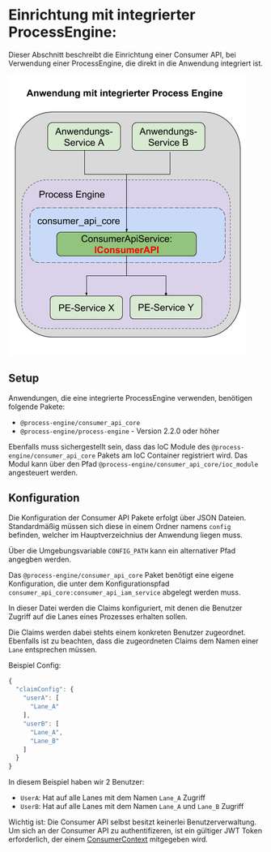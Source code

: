 # Einrichtung mit integrierter ProcessEngine:

Dieser Abschnitt beschreibt die Einrichtung einer Consumer API, bei Verwendung
einer ProcessEngine, die direkt in die Anwendung integriert ist.

![Aufbau](images/consumer_api_architecture_internal.png)

## Setup

Anwendungen, die eine integrierte ProcessEngine verwenden,
benötigen folgende Pakete:
- `@process-engine/consumer_api_core`
- `@process-engine/process-engine` - Version 2.2.0 oder höher

Ebenfalls muss sichergestellt sein, dass das IoC Module des
`@process-engine/consumer_api_core` Pakets am IoC Container registriert wird.
Das Modul kann über den Pfad `@process-engine/consumer_api_core/ioc_module`
angesteuert werden.

## Konfiguration

Die Konfiguration der Consumer API Pakete erfolgt über JSON Dateien.
Standardmäßig müssen sich diese in einem Ordner namens `config` befinden,
welcher im Hauptverzeichnius der Anwendung liegen muss.

Über die Umgebungsvariable `CONFIG_PATH` kann ein alternativer Pfad
angegben werden.

Das `@process-engine/consumer_api_core` Paket benötigt eine eigene Konfiguration,
die unter dem Konfigurationspfad `consumer_api_core:consumer_api_iam_service`
abgelegt werden muss.

In dieser Datei werden die Claims konfiguriert, mit denen die Benutzer Zugriff
auf die Lanes eines Prozesses erhalten sollen.

Die Claims werden dabei stehts einem konkreten Benutzer zugeordnet.
Ebenfalls ist zu beachten, dass die zugeordneten Claims dem Namen einer `Lane`
entsprechen müssen.

Beispiel Config:

```js
{
  "claimConfig": {
    "userA": [
      "Lane_A"
    ],
    "userB": [
      "Lane_A",
      "Lane_B"
    ]
  }
}

```

In diesem Beispiel haben wir 2 Benutzer:
- `UserA`: Hat auf alle Lanes mit dem Namen `Lane_A` Zugriff
- `UserB`: Hat auf alle Lanes mit dem Namen `Lane_A` und `Lane_B` Zugriff

Wichtig ist: Die Consumer API selbst besitzt keinerlei Benutzerverwaltung.
Um sich an der Consumer API zu authentifizeren, ist ein gültiger JWT Token
erforderlich, der einem [ConsumerContext](./public_api.md#consumercontext) mitgegeben wird.
